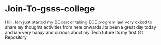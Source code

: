 # Join-To-gsss-college
Hiiii, Iam just started my BE career taking ECE program iam very exited to share my thoughts activities from here onwards .Its been a great day today and iam very happy and curious about my Tech future                                                                              Its my first Git Repository
